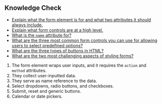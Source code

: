 ## Knowledge Check

-   [Explain what the form element is for and what two attributes it should always include.](https://www.theodinproject.com/lessons/node-path-intermediate-html-and-css-form-basics#the-form-element)
-   [Explain what form controls are at a high level.](https://www.theodinproject.com/lessons/node-path-intermediate-html-and-css-form-basics#form-controls)
-   [What is the `name` attribute for?](https://www.theodinproject.com/lessons/node-path-intermediate-html-and-css-form-basics#the-name-attribute)
-   [What are the three most common form controls you can use for allowing users to select predefined options?](https://www.theodinproject.com/lessons/node-path-intermediate-html-and-css-form-basics#selection-elements)
-   [What are the three types of buttons in HTML?](https://www.theodinproject.com/lessons/node-path-intermediate-html-and-css-form-basics#buttons)
-   [What are the two most challenging aspects of styling forms?](https://www.theodinproject.com/lessons/node-path-intermediate-html-and-css-form-basics#a-note-on-styling-forms)

1. The form element wraps user inputs, and it requires the `action` and `method` attributes.
2. They collect user-inputted data.
3. They serve as name reference to the data.
4. Select dropdowns, radio buttons, and checkboxes.
5. Submit, reset and generic buttons.
6. Calendar or date pickers.
